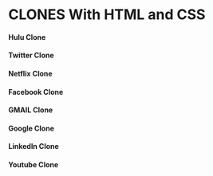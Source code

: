 # CLONES With HTML and CSS

#### Hulu Clone

#### Twitter Clone

#### Netflix Clone

#### Facebook Clone

#### GMAIL Clone

#### Google Clone

#### LinkedIn Clone

#### Youtube Clone

